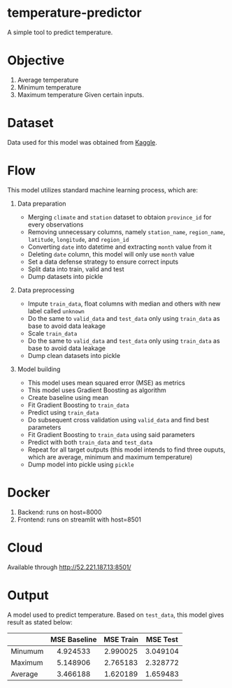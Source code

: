 # temperature-predictor
A simple tool to predict temperature.

# Objective
1. Average temperature
2. Minimum temperature
3. Maximum temperature
Given certain inputs.

# Dataset
Data used for this model was obtained from [Kaggle](https://www.kaggle.com/datasets/greegtitan/indonesia-climate).

# Flow
This model utilizes standard machine learning process, which are:
1. Data preparation
   - Merging `climate` and `station` dataset to obtaion `province_id` for every observations
   - Removing unnecessary columns, namely `station_name`, `region_name`, `latitude`, `longitude`, and `region_id`
   - Converting `date` into datetime and extracting `month` value from it
   - Deleting `date` column, this model will only use `month` value
   - Set a data defense strategy to ensure correct inputs
   - Split data into train, valid and test
   - Dump datasets into pickle
     
2. Data preprocessing
   - Impute `train_data`, float columns with median and others with new label called `unknown`
   - Do the same to `valid_data` and `test_data` only using `train_data` as base to avoid data leakage
   - Scale `train_data`
   - Do the same to `valid_data` and `test_data` only using `train_data` as base to avoid data leakage
   - Dump clean datasets into pickle
  
3. Model building
   - This model uses mean squared error (MSE) as metrics
   - This model uses Gradient Boosting as algorithm
   - Create baseline using mean
   - Fit Gradient Boosting to `train_data`
   - Predict using `train_data`
   - Do subsequent cross validation using `valid_data` and find best parameters
   - Fit Gradient Boosting to `train_data` using said parameters
   - Predict with both `train_data` and `test_data`
   - Repeat for all target outputs (this model intends to find three ouputs, which are average, minimum and maximum temperature)
   - Dump model into pickle using `pickle`

# Docker
1. Backend: runs on host=8000
2. Frontend: runs on streamlit with host=8501

# Cloud
Available through http://52.221.187.13:8501/

# Output
A model used to predict temperature. Based on `test_data`, this model gives result as stated below:

|         | MSE Baseline | MSE Train | MSE Test |
| --------|:------------:| :--------:| :-------:|
| Minumum | 4.924533     | 2.990025  | 3.049104 |
| Maximum | 5.148906     | 2.765183  | 2.328772 |
| Average | 3.466188     | 1.620189  | 1.659483 |
